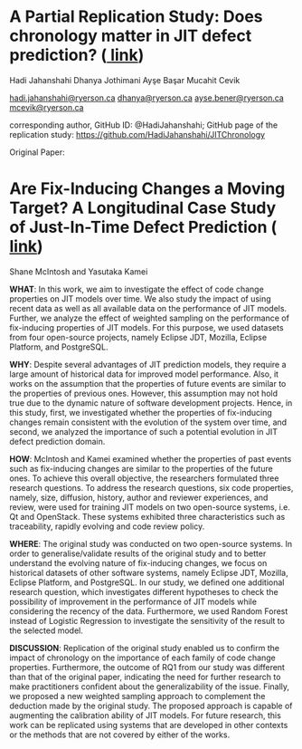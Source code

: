 
# A Partial Replication Study: Does chronology matter in JIT defect prediction? (<a href="https://dl.acm.org/doi/abs/10.1145/3345629.3351449"><b> link</b></a>)
Hadi Jahanshahi 	 Dhanya Jothimani	Ayşe Başar 	Mucahit Cevik

hadi.jahanshahi@ryerson.ca	dhanya@ryerson.ca	ayse.bener@ryerson.ca  	mcevik@ryerson.ca 

corresponding author, GitHub ID: @HadiJahanshahi; 
GitHub page of the replication study: https://github.com/HadiJahanshahi/JITChronology

Original Paper:
# Are Fix-Inducing Changes a Moving Target? A Longitudinal Case Study of Just-In-Time Defect Prediction (<a href="https://ieeexplore.ieee.org/abstract/document/7898457/"><b> link</b></a>)
Shane McIntosh and Yasutaka Kamei

**WHAT**:	In this work, we aim to investigate the effect of code change properties on JIT models over time. We also study the impact of using recent data as well as all available data on the performance of JIT models. Further, we analyze the effect of weighted sampling on the performance of fix-inducing properties of JIT models. For this purpose, we used datasets from four open-source projects, namely Eclipse JDT, Mozilla, Eclipse Platform, and PostgreSQL.

**WHY**:	Despite several advantages of JIT prediction models, they require a large amount of historical data for improved model performance. Also, it works on the assumption that the properties of future events are similar to the properties of previous ones. However, this assumption may not hold true due to the dynamic nature of software development projects.  Hence, in this study, first, we investigated whether the properties of fix-inducing changes remain consistent with the evolution of the system over time, and second, we analyzed the importance of such a potential evolution in JIT defect prediction domain.

**HOW**: 	McIntosh and Kamei examined whether the properties of past events such as fix-inducing changes are similar to the properties of the future ones. To achieve this overall objective, the researchers formulated three research questions. To address the research questions, six code properties, namely, size, diffusion, history, author and reviewer experiences, and review, were used for training JIT models on two open-source systems, i.e. Qt and OpenStack. These systems exhibited three characteristics such as traceability, rapidly evolving and code review policy.

**WHERE**: The original study was conducted on two open-source systems. In order to generalise/validate results of the original study and to better understand the evolving nature of fix-inducing changes, we focus on historical datasets of other software systems, namely Eclipse JDT, Mozilla, Eclipse Platform, and PostgreSQL. In our study, we defined one additional research question, which investigates different hypotheses to check the possibility of improvement in the performance of JIT models while considering the recency of the data. Furthermore, we used Random Forest instead of Logistic Regression to investigate the sensitivity of the result to the selected model. 

**DISCUSSION**: Replication of the original study enabled us to confirm the impact of chronology on the importance of each family of code change properties. Furthermore, the outcome of RQ1 from our study was different than that of the original paper, indicating the need for further research to make practitioners confident about the generalizability of the issue. Finally, we proposed a new weighted sampling approach to complement the deduction made by the original study. The proposed approach is capable of augmenting the calibration ability of JIT models. For future research, this work can be replicated using systems that are developed in other contexts or the methods that are not covered by either of the works.
